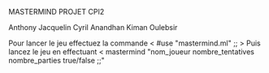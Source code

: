 MASTERMIND PROJET CPI2

Anthony Jacquelin
Cyril Anandhan
Kiman Oulebsir

Pour lancer le jeu effectuez la commande < #use "mastermind.ml" ;; >
Puis lancez le jeu en effectuant < mastermind "nom_joueur nombre_tentatives nombre_parties true/false ;;"
